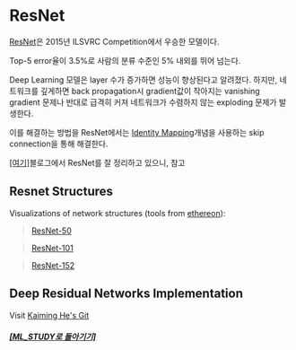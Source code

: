 # ResNet

[ResNet](http://www.arxiv.org/abs/1512.03385)은 2015년 ILSVRC Competition에서 우승한 모델이다.

Top-5 error율이 3.5%로 사람의 분류 수준인 5% 내외를 뛰어 넘는다.

Deep Learning 모델은 layer 수가 증가하면 성능이 향상된다고 알려졌다.
하지만, 네트워크를 깊게하면 back propagation시 gradient값이 작아지는
vanishing gradient 문제나 반대로 급격히 커져 네트워크가 수렴하지 않는
exploding 문제가 발생한다.

이를 해결하는 방법을 ResNet에서는 [Identity Mapping](https://arxiv.org/pdf/1603.05027.pdf)개념을 사용하는 skip connection을 통해
해결한다.

[[여기]](https://datascienceschool.net/view-notebook/958022040c544257aa7ba88643d6c032/)블로그에서 ResNet를 잘 정리하고 있으니, 참고

## Resnet Structures

Visualizations of network structures (tools from [ethereon](http://ethereon.github.io/netscope/quickstart.html)):

> [ResNet-50](http://ethereon.github.io/netscope/#/gist/db945b393d40bfa26006)

> [ResNet-101](http://ethereon.github.io/netscope/#/gist/b21e2aae116dc1ac7b50)

> [ResNet-152](http://ethereon.github.io/netscope/#/gist/d38f3e6091952b45198b)

## Deep Residual Networks Implementation

Visit [Kaiming He's Git](https://github.com/KaimingHe/deep-residual-networks)

##### [[ML_STUDY로 돌아기기]](https://github.com/elemag1414/ML_STUDY)
